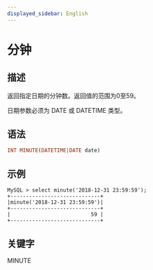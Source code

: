 ```yaml
---
displayed_sidebar: English
---
```


# 分钟

## 描述

返回指定日期的分钟数。返回值的范围为0至59。

日期参数必须为 DATE 或 DATETIME 类型。

## 语法

```Haskell
INT MINUTE(DATETIME|DATE date)
```

## 示例

```Plain
MySQL > select minute('2018-12-31 23:59:59');
+-----------------------------+
|minute('2018-12-31 23:59:59')|
+-----------------------------+
|                          59 |
+-----------------------------+
```

## 关键字

MINUTE
